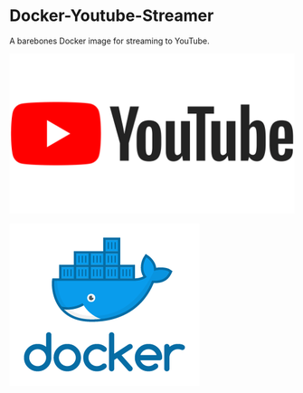 # Docker-Youtube-Streamer
A barebones Docker image for streaming to YouTube.

![alt-text](https://github.com/MBarc/Docker-Youtube-Streamer/blob/main/YoutubeLogo.png)

![alt-text](https://github.com/MBarc/Docker-Youtube-Streamer/blob/main/dockerLogo.png)
